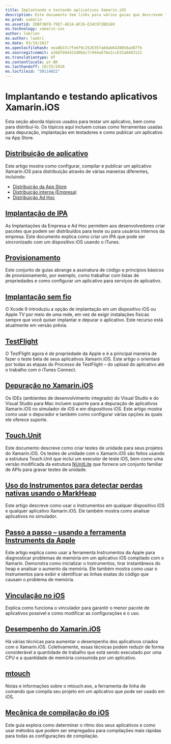 ```yaml
---
title: Implantando e testando aplicativos Xamarin.iOS
description: Este documento tem links para vários guias que descrevem tópicos relacionados à implantação e teste de um aplicativo Xamarin.iOS. Por exemplo, distribuição de aplicativos, arquivos .ipa, provisionamento, implantação sem fio, TestFlight e depuração.
ms.prod: xamarin
ms.assetid: 2DBF3BF9-79E7-4E24-AF26-E34C972B0169
ms.technology: xamarin-ios
author: lobrien
ms.author: laobri
ms.date: 03/19/2017
ms.openlocfilehash: eea8b37c7fe6f9c252635fa8dab6420058ad87fb
ms.sourcegitcommit: e268fd44422d0bbc7c944a678e2cc633a0493122
ms.translationtype: HT
ms.contentlocale: pt-BR
ms.lasthandoff: 10/25/2018
ms.locfileid: "50114022"
---
```

# <a name="deploying-and-testing-xamarinios-apps"></a>Implantando e testando aplicativos Xamarin.iOS

Esta seção aborda tópicos usados para testar um aplicativo, bem como para distribuí-lo. Os tópicos aqui incluem coisas como ferramentas usadas para depuração, implantação em testadores e como publicar um aplicativo na App Store.

##  <a name="app-distributioniosdeploy-testapp-distributionindexmd"></a>[Distribuição de aplicativo](~/ios/deploy-test/app-distribution/index.md)

Este artigo mostra como configurar, compilar e publicar um aplicativo Xamarin.iOS para distribuição através de várias maneiras diferentes, incluindo:

- [Distribuição da App Store](~/ios/deploy-test/app-distribution/app-store-distribution/index.md)
- [Distribuição interna (Empresa)](~/ios/deploy-test/app-distribution/in-house-distribution.md)
- [Distribuição Ad Hoc](~/ios/deploy-test/app-distribution/ad-hoc-distribution.md)

##  <a name="ipa-deploymentiosdeploy-testapp-distributionipa-supportmd"></a>[Implantação de IPA](~/ios/deploy-test/app-distribution/ipa-support.md)

As Implantações da Empresa e Ad Hoc permitem aos desenvolvedores criar pacotes que podem ser distribuídos para teste ou para usuários internos da empresa. Este documento explica como criar um IPA que pode ser sincronizado com um dispositivo iOS usando o iTunes.

## <a name="provisioningprovisioningindexmd"></a>[Provisionamento](provisioning/index.md)

Este conjunto de guias abrange a assinatura de código e princípios básicos de provisionamento, por exemplo, como trabalhar com listas de propriedades e como configurar um aplicativo para serviços de aplicativo. 

## <a name="wireless-deploymentwireless-deploymentmd"></a>[Implantação sem fio](wireless-deployment.md)

 O Xcode 9 introduziu a opção de implantação em um dispositivo iOS ou Apple TV por meio de uma rede, em vez de exigir instalações físicas sempre que você quiser implantar e depurar o aplicativo. Este recurso está atualmente em versão prévia.

##  <a name="testflightiosdeploy-testtestflightmd"></a>[TestFlight](~/ios/deploy-test/testflight.md)

O TestFlight agora é de propriedade da Apple e é a principal maneira de fazer o teste beta de seus aplicativos Xamarin.iOS. Este artigo o orientará por todas as etapas do Processo de TestFlight – do upload do aplicativo até o trabalho com o iTunes Connect.

##  <a name="debugging-in-xamariniosiosdeploy-testdebugging-in-xamarin-iosmd"></a>[Depuração no Xamarin.iOS](~/ios/deploy-test/debugging-in-xamarin-ios.md)

Os IDEs (ambientes de desenvolvimento integrado) do Visual Studio e do Visual Studio para Mac incluem suporte para a depuração de aplicativos Xamarin.iOS no simulador de iOS e em dispositivos iOS. Este artigo mostra como usar o depurador e também como configurar várias opções às quais ele oferece suporte.

##  <a name="touchunitiosdeploy-testtouchunitmd"></a>[Touch.Unit](~/ios/deploy-test/touch.unit.md)

Este documento descreve como criar testes de unidade para seus projetos do Xamarin.iOS.
Os testes de unidade com o Xamarin.iOS são feitos usando a estrutura Touch.Unit que inclui um executor de teste iOS, bem como uma versão modificada da estrutura [NUnitLite](http://www.nunitlite.com/) que fornece um conjunto familiar de APIs para gravar testes de unidade.

##  <a name="using-instruments-to-detect-native-leaks-using-markheapiosdeploy-testusing-instruments-to-detect-native-leaks-using-markheapmd"></a>[Uso do Instrumentos para detectar perdas nativas usando o MarkHeap](~/ios/deploy-test/using-instruments-to-detect-native-leaks-using-markheap.md)

Este artigo descreve como usar o Instrumentos em qualquer dispositivo iOS e qualquer aplicativo Xamarin.iOS. Ele também mostra como analisar aplicativos no simulador.

##  <a name="walkthrough---using-apples-instrument-tooliosdeploy-testwalkthrough-apples-instrumentmd"></a>[Passo a passo – usando a ferramenta Instruments da Apple](~/ios/deploy-test/walkthrough-apples-instrument.md)

Este artigo explica como usar a ferramenta Instrumentos da Apple para diagnosticar problemas de memória em um aplicativo iOS compilado com o Xamarin. Demonstra como inicializar o Instrumentos, tirar instantâneos do heap e analisar o aumento da memória. Ele também mostra como usar o Instrumentos para exibir e identificar as linhas exatas do código que causam o problema de memória.

##  <a name="linking-on-ioslinkermd"></a>[Vinculação no iOS](linker.md)

Explica como funciona o vinculador para garantir o menor pacote de aplicativos possível e como modificar as configurações e o uso.

##  <a name="xamarinios-performanceperformancemd"></a>[Desempenho do Xamarin.iOS](performance.md)

Há várias técnicas para aumentar o desempenho dos aplicativos criados com o Xamarin.iOS. Coletivamente, essas técnicas podem reduzir de forma considerável a quantidade de trabalho que está sendo executado por uma CPU e a quantidade de memória consumida por um aplicativo.

##  <a name="mtouchmtouchmd"></a>[mtouch](mtouch.md)

Notas e informações sobre o mtouch.exe, a ferramenta de linha de comando que compila seu projeto em um aplicativo que pode ser usado em iOS.

## <a name="ios-build-mechanicsios-build-mechanicsmd"></a>[Mecânica de compilação do iOS](ios-build-mechanics.md)

Este guia explora como determinar o ritmo dos seus aplicativos e como usar métodos que podem ser empregados para compilações mais rápidas para todas as configurações de compilação.
